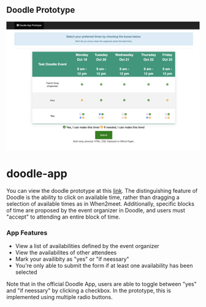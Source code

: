 ## Doodle Prototype
![Page Demo](demo.png)
# doodle-app
You can view the doodle prototype at this [link](https://pcsong33.github.io/doodle-app/). The distinguishing feature of Doodle is the ability to click on available time, rather than dragging a selection of available times as in When2meet. Additionally, specific blocks of time are proposed by the event organizer in Doodle, and users must "accept" to attending an entire block of time.

### App Features
- View a list of availabilities defined by the event organizer
- View the availabilites of other attendees
- Mark your availibity as "yes" or "if neessary"
- You're only able to submit the form if at least one availability has been selected

Note that in the official Doodle App, users are able to toggle between "yes" and "if neessary" by clicking a checkbox. In the prototype, this is implemented using multiple radio buttons.

